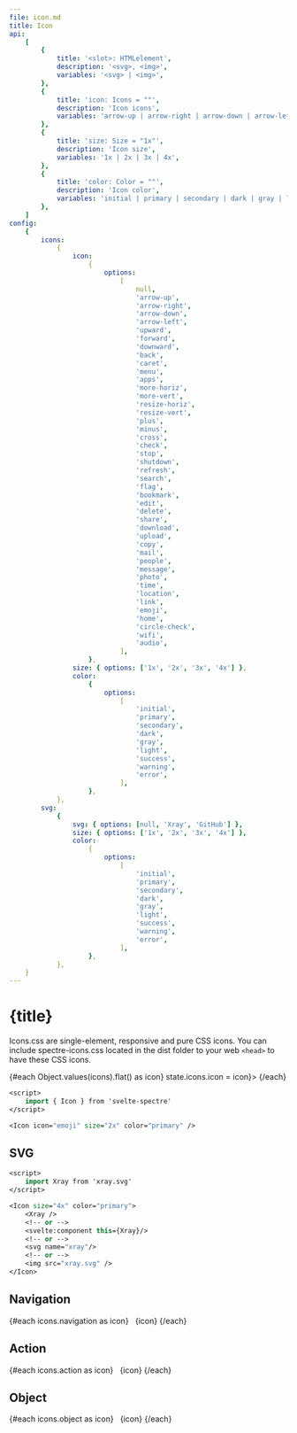 ```yaml
---
file: icon.md
title: Icon
api:
    [
        {
            title: '<slot>: HTMLelement',
            description: '<svg>, <img>',
            variables: '<svg> | <img>',
        },
        {
            title: 'icon: Icons = ""',
            description: 'Icon icons',
            variables: 'arrow-up | arrow-right | arrow-down | arrow-left | upward | forward | downward | back | caret | menu | apps | more-horiz | more-vert | resize-horiz | resize-vert | plus | minus | cross | check | stop | shutdown | refresh | search | flag | bookmark | edit | delete | share | download | upload | copy | mail | people | message | photo | time | location | link | emoji | xray | home | circle-check | wifi | audio',
        },
        {
            title: 'size: Size = "1x"',
            description: 'Icon size',
            variables: '1x | 2x | 3x | 4x',
        },
        {
            title: 'color: Color = ""',
            description: 'Icon color',
            variables: 'initial | primary | secondary | dark | gray | light | success | warning | error ',
        },
    ]
config:
    {
        icons:
            {
                icon:
                    {
                        options:
                            [
                                null,
                                'arrow-up',
                                'arrow-right',
                                'arrow-down',
                                'arrow-left',
                                'upward',
                                'forward',
                                'downward',
                                'back',
                                'caret',
                                'menu',
                                'apps',
                                'more-horiz',
                                'more-vert',
                                'resize-horiz',
                                'resize-vert',
                                'plus',
                                'minus',
                                'cross',
                                'check',
                                'stop',
                                'shutdown',
                                'refresh',
                                'search',
                                'flag',
                                'bookmark',
                                'edit',
                                'delete',
                                'share',
                                'download',
                                'upload',
                                'copy',
                                'mail',
                                'people',
                                'message',
                                'photo',
                                'time',
                                'location',
                                'link',
                                'emoji',
                                'home',
                                'circle-check',
                                'wifi',
                                'audio',
                            ],
                    },
                size: { options: ['1x', '2x', '3x', '4x'] },
                color:
                    {
                        options:
                            [
                                'initial',
                                'primary',
                                'secondary',
                                'dark',
                                'gray',
                                'light',
                                'success',
                                'warning',
                                'error',
                            ],
                    },
            },
        svg:
            {
                svg: { options: [null, 'Xray', 'GitHub'] },
                size: { options: ['1x', '2x', '3x', '4x'] },
                color:
                    {
                        options:
                            [
                                'initial',
                                'primary',
                                'secondary',
                                'dark',
                                'gray',
                                'light',
                                'success',
                                'warning',
                                'error',
                            ],
                    },
            },
    }
---
```


<script>
    import {Button, Col, Grid, Hero, Icon, IconButton} from '$lib'
    import Knobs from '../../_knobs.svelte'
    import Xray from '$assets/b-science.svg';
    import GitHub from '$assets/github.svg';

    let icons = {
        navigation: ['arrow-up', 'arrow-right', 'arrow-down', 'arrow-left', 'upward', 'forward', 'downward', 'back', 'caret', 'menu', 'apps', 'more-horiz','more-vert'],
        action: [
            'resize-horiz',
            'resize-vert',
            'plus',
            'minus',
            'cross',
            'check',
            'stop',
            'shutdown',
            'refresh',
            'search',
            'flag',
            'bookmark',
            'edit',
            'delete',
            'share',
            'download',
            'upload',
            'copy'
        ],
        object: [
            'mail',
            'people',
            'message',
            'photo',
            'time',
            'location',
            'link',
            'emoji',
            'home',
            'circle-check',
            'wifi',
            'audio'
        ]
    }, state = {
        icons: { icon: 'emoji', size: '2x', color: 'primary'},
        svg: {size: '4x', color: 'primary', svg: 'Xray'}
    },
    component = null;

    $: switch (state.svg.svg) {
        case 'Xray':
            component = Xray
            state.icon = null
            break

        case 'GitHub':
            component = GitHub
            state.icon = null
            break

        default:
            component = null
            break
    }
</script>

# {title}

Icons.css are single-element, responsive and pure CSS icons. You can include
spectre-icons.css located in the dist folder to your web `<head>` to have these
CSS icons.

<p>
    {#each Object.values(icons).flat() as icon}
        <span
            class="p-2 m-2 d-inline-block c-hand tooltip"
            data-tooltip={icon}
            on:click={() => state.icons.icon = icon}>
            <Icon
                icon={icon}
                size={icon === state.icons.icon && state.icons.size}
                color={icon === state.icons.icon && state.icons.color}>
            </Icon>
        </span>
    {/each}
</p>

<p>
    <Knobs bind:state={state.icons} config={config.icons}/>
</p>

```sv
<script>
    import { Icon } from 'svelte-spectre'
</script>

<Icon icon="emoji" size="2x" color="primary" />
```

## SVG

<p>
    <Icon icon={state.svg.icon} size={state.svg.size} color={state.svg.color}>
        <svelte:component this={component}/>
    </Icon>
</p>

<p>
    <Knobs bind:state={state.svg} config={config.svg}/>
</p>

```sv
<script>
    import Xray from 'xray.svg'
</script>

<Icon size="4x" color="primary">
    <Xray />
    <!-- or -->
    <svelte:component this={Xray}/>
    <!-- or -->
    <svg name="xray"/>
    <!-- or -->
    <img src="xray.svg" />
</Icon>
```

## Navigation

<Grid stack>
    {#each icons.navigation as icon}
        <Col col="3" sm="4" xs="6">
            <IconButton icon={icon} variant="primary" />&nbsp; {icon}
        </Col>
    {/each}
</Grid>

## Action

<Grid stack>
    {#each icons.action as icon}
        <Col col="3" sm="4" xs="6">
            <IconButton icon={icon} size="lg" variant="primary" />&nbsp; {icon}
        </Col>
    {/each}
</Grid>

## Object

<Grid stack>
    {#each icons.object as icon}
        <Col col="3" sm="4" xs="6">
            <IconButton icon={icon} size="lg" variant="primary" />&nbsp; {icon}
        </Col>
    {/each}
</Grid>
